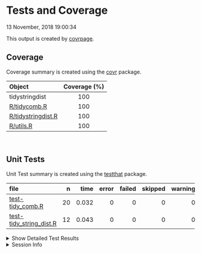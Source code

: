 Tests and Coverage
================
13 November, 2018 19:00:34

This output is created by
[covrpage](https://github.com/yonicd/covrpage).

## Coverage

Coverage summary is created using the
[covr](https://github.com/r-lib/covr) package.

| Object                                      | Coverage (%) |
| :------------------------------------------ | :----------: |
| tidystringdist                              |     100      |
| [R/tidycomb.R](../R/tidycomb.R)             |     100      |
| [R/tidystringdist.R](../R/tidystringdist.R) |     100      |
| [R/utils.R](../R/utils.R)                   |     100      |

<br>

## Unit Tests

Unit Test summary is created using the
[testthat](https://github.com/r-lib/testthat)
package.

| file                                                          |  n |  time | error | failed | skipped | warning |
| :------------------------------------------------------------ | -: | ----: | ----: | -----: | ------: | ------: |
| [test-tidy\_comb.R](testthat/test-tidy_comb.R)                | 20 | 0.032 |     0 |      0 |       0 |       0 |
| [test-tidy\_string\_dist.R](testthat/test-tidy_string_dist.R) | 12 | 0.043 |     0 |      0 |       0 |       0 |

<details closed>

<summary> Show Detailed Test Results
</summary>

| file                                                             | context            | test                                     | status |  n |  time |
| :--------------------------------------------------------------- | :----------------- | :--------------------------------------- | :----- | -: | ----: |
| [test-tidy\_comb.R](testthat/test-tidy_comb.R#L5)                | tidy\_comb         | tidy combination all works on list       | PASS   |  5 | 0.014 |
| [test-tidy\_comb.R](testthat/test-tidy_comb.R#L14)               | tidy\_comb         | tidy combination works on list           | PASS   |  5 | 0.004 |
| [test-tidy\_comb.R](testthat/test-tidy_comb.R#L23)               | tidy\_comb         | tidy combination all works on data.frame | PASS   |  5 | 0.010 |
| [test-tidy\_comb.R](testthat/test-tidy_comb.R#L32)               | tidy\_comb         | tidy combination works on data.frame     | PASS   |  5 | 0.004 |
| [test-tidy\_string\_dist.R](testthat/test-tidy_string_dist.R#L9) | tidy\_string\_dist | tidy stringdist works                    | PASS   | 12 | 0.043 |

</details>

<details>

<summary> Session Info </summary>

| Field    | Value                               |
| :------- | :---------------------------------- |
| Version  | R version 3.4.4 (2018-03-15)        |
| Platform | x86\_64-apple-darwin15.6.0 (64-bit) |
| Running  | macOS 10.14                         |
| Language | en\_US                              |
| Timezone | Europe/Paris                        |

| Package  | Version    |
| :------- | :--------- |
| testthat | 2.0.0.9000 |
| covr     | 3.2.0      |
| covrpage | 0.0.65     |

</details>

<!--- Final Status : pass --->
